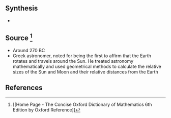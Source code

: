 ## Synthesis
- 
## Source [^1]
- Around 270 BC
- Greek astronomer, noted for being the first to affirm that the Earth rotates and travels around the Sun. He treated astronomy mathematically and used geometrical methods to calculate the relative sizes of the Sun and Moon and their relative distances from the Earth
## References

[^1]: [[Home Page - The Concise Oxford Dictionary of Mathematics 6th Edition by Oxford Reference]]